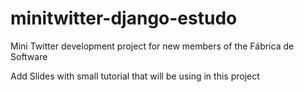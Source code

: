 ﻿# minitwitter-django-estudo
Mini Twitter development project for new members of the Fábrica de Software

Add Slides with small tutorial that will be using in this project
